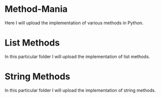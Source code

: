 # Method-Mania
Here I will upload the implementation of various methods in Python.

# List Methods
In this particular folder I will upload the implementation of list methods.

# String Methods
In this particular folder I will upload the implementation of string methods.


